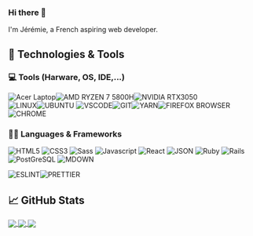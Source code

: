 ### Hi there 👋 

I'm Jérémie, a French aspiring web developer.

## 🔧 Technologies & Tools

### 💻 Tools (Harware, OS, IDE,...)

![Acer Laptop](https://img.shields.io/badge/acer%20Nitro%205-83B81A?style=for-the-badge&logo=acer&logoColor=white)![AMD RYZEN 7 5800H](https://img.shields.io/badge/AMD%20Ryzen_7_5800h-ED1C24?style=for-the-badge&logo=amd&logoColor=white)![NVIDIA RTX3050](https://img.shields.io/badge/NVIDIA-3050-76B900?style=for-the-badge&logo=nvidia&logoColor=white) <br/>
![LINUX](https://img.shields.io/badge/Linux-FCC624?style=for-the-badge&logo=linux&logoColor=black)![UBUNTU](https://img.shields.io/badge/Ubuntu-E95420?style=for-the-badge&logo=ubuntu&logoColor=white)
![VSCODE](https://img.shields.io/badge/Visual_Studio_Code-0078D4?style=for-the-badge&logo=visual%20studio%20code&logoColor=white)![GIT](https://img.shields.io/badge/GIT-E44C30?style=for-the-badge&logo=git&logoColor=white)![YARN](https://img.shields.io/badge/Yarn-2C8EBB?style=for-the-badge&logo=yarn&logoColor=white)![FIREFOX BROWSER](https://img.shields.io/badge/Firefox_Browser-FF7139?style=for-the-badge&logo=Firefox-Browser&logoColor=white)![CHROME](https://img.shields.io/badge/Google_chrome-4285F4?style=for-the-badge&logo=Google-chrome&logoColor=white)

### 👨‍💻 Languages & Frameworks

![HTML5](https://img.shields.io/badge/HTML5-E34F26?style=for-the-badge&logo=html5&logoColor=white)
![CSS3](https://img.shields.io/badge/CSS3-1572B6?style=for-the-badge&logo=css3&logoColor=white)
![Sass](https://img.shields.io/badge/Sass-CC6699?style=for-the-badge&logo=sass&logoColor=white)
![Javascript](https://img.shields.io/badge/JavaScript-323330?style=for-the-badge&logo=javascript&logoColor=F7DF1E)
![React](https://img.shields.io/badge/React-20232A?style=for-the-badge&logo=react&logoColor=61D)
![JSON](https://img.shields.io/badge/json-5E5C5C?style=for-the-badge&logo=json&logoColor=white)
![Ruby](https://img.shields.io/badge/Ruby-CC342D?style=for-the-badge&logo=ruby&logoColor=white)
![Rails](https://img.shields.io/badge/Ruby_on_Rails-CC0000?style=for-the-badge&logo=ruby-on-rails&logoColor=white)
![PostGreSQL](https://img.shields.io/badge/PostgreSQL-316192?style=for-the-badge&logo=postgresql&logoColor=white)
![MDOWN](https://img.shields.io/badge/Markdown-000000?style=for-the-badge&logo=markdown&logoColor=white)


![ESLINT](https://img.shields.io/badge/eslint-3A33D1?style=for-the-badge&logo=eslint&logoColor=white)![PRETTIER](https://img.shields.io/badge/prettier-1A2C34?style=for-the-badge&logo=prettier&logoColor=F7BA3E)



## 📈 GitHub Stats

<a href='https://github.com/Beygs/Beygs'>
  <img align='center' src='https://github-readme-stats.vercel.app/api/top-langs/?username=8UK0W5K1'/>
</a>

<a href='https://github.com/Beygs/Beygs'>
  <img align='center' src='https://github-readme-stats.vercel.app/api?username=8UK0W5K1'/>
</a>

<a href='https://github.com/Beygs/Beygs'>
  <img align='center' src='https://github-readme-streak-stats.herokuapp.com/?user=8UK0W5K1'/>
</a>


<!--
**8UK0W5K1/8UK0W5K1** is a ✨ _special_ ✨ repository because its `README.md` (this file) appears on your GitHub profile.

Here are some ideas to get you started:

- 🔭 I’m currently working on ...
- 🌱 I’m currently learning ...
- 👯 I’m looking to collaborate on ...
- 🤔 I’m looking for help with ...
- 💬 Ask me about ...
- 📫 How to reach me: ...
- 😄 Pronouns: ...
- ⚡ Fun fact: ...
-->
